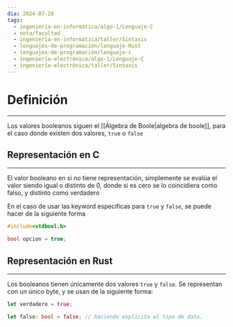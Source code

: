 ```yaml
---
dia: 2024-07-28
tags:
  - ingeniería-en-informática/algo-1/Lenguaje-C
  - nota/facultad
  - ingeniería-en-informática/taller/Sintaxis
  - lenguajes-de-programación/lenguaje-Rust
  - lenguajes-de-programación/lenguaje-c
  - ingeniería-electrónica/algo-1/Lenguaje-C
  - ingeniería-electrónica/taller/Sintaxis
---
```

# Definición
---
Los valores booleanos siguen el [[Álgebra de Boole|algebra de boole]], para el caso donde existen dos valores, `true` o `false`

## Representación en C
---
El valor booleano en si no tiene representación, simplemente se evalúa el valor siendo igual o distinto de $0$, donde si es cero se lo coincidiera como falso, y  distinto como verdadero

En el caso de usar las keyword especificas para `true` y `false`, se puede hacer de la siguiente forma
```c
#include<stdbool.h>

bool opcion = true;
```

## Representación en Rust
---
Los booleanos tienen únicamente dos valores `true` y `false`. Se representan con un único byte, y se usan de la siguiente forma:
``` rust
let verdadero = true;

let falso: bool = false; // haciendo explicito el tipo de dato.
```